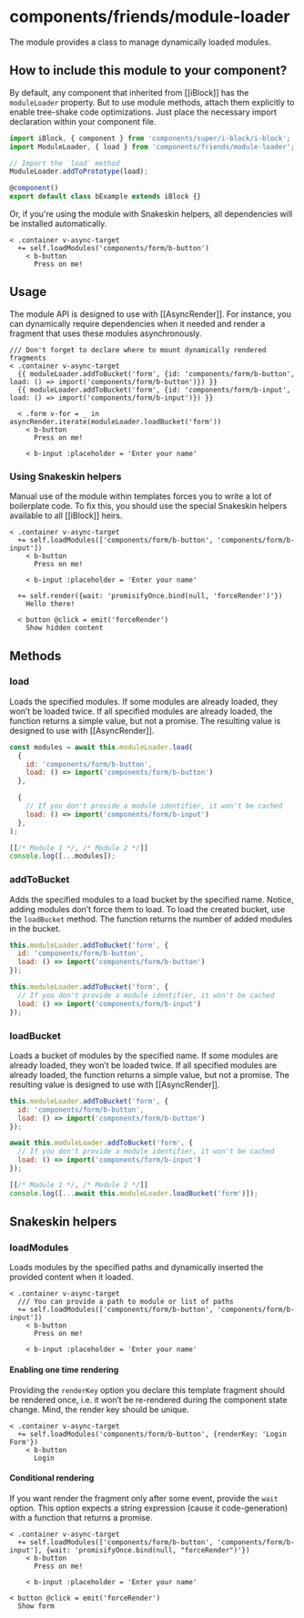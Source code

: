 # components/friends/module-loader

The module provides a class to manage dynamically loaded modules.

## How to include this module to your component?

By default, any component that inherited from [[iBlock]] has the `moduleLoader` property.
But to use module methods, attach them explicitly to enable tree-shake code optimizations.
Just place the necessary import declaration within your component file.

```typescript
import iBlock, { component } from 'components/super/i-block/i-block';
import ModuleLoader, { load } from 'components/friends/module-loader';

// Import the `load` method
ModuleLoader.addToPrototype(load);

@component()
export default class bExample extends iBlock {}
```

Or, if you're using the module with Snakeskin helpers, all dependencies will be installed automatically.

```
< .container v-async-target
  += self.loadModules('components/form/b-button')
    < b-button
      Press on me!
```

## Usage

The module API is designed to use with [[AsyncRender]].
For instance, you can dynamically require dependencies when it needed and render a fragment that uses these modules asynchronously.

```
/// Don't forget to declare where to mount dynamically rendered fragments
< .container v-async-target
  {{ moduleLoader.addToBucket('form', {id: 'components/form/b-button', load: () => import('components/form/b-button')}) }}
  {{ moduleLoader.addToBucket('form', {id: 'components/form/b-input', load: () => import('components/form/b-input')}) }}

  < .form v-for = _ in asyncRender.iterate(moduleLoader.loadBucket('form'))
    < b-button
      Press on me!

    < b-input :placeholder = 'Enter your name'
```

### Using Snakeskin helpers

Manual use of the module within templates forces you to write a lot of boilerplate code.
To fix this, you should use the special Snakeskin helpers available to all [[iBlock]] heirs.

```
< .container v-async-target
  += self.loadModules(['components/form/b-button', 'components/form/b-input'])
    < b-button
      Press on me!

    < b-input :placeholder = 'Enter your name'

  += self.render({wait: 'promisifyOnce.bind(null, 'forceRender')'})
    Hello there!

  < button @click = emit('forceRender')
    Show hidden content
```

## Methods

### load

Loads the specified modules.
If some modules are already loaded, they won’t be loaded twice.
If all specified modules are already loaded, the function returns a simple value, but not a promise.
The resulting value is designed to use with [[AsyncRender]].

```js
const modules = await this.moduleLoader.load(
  {
    id: 'components/form/b-button',
    load: () => import('components/form/b-button')
  },

  {
    // If you don't provide a module identifier, it won't be cached
    load: () => import('components/form/b-input')
  },
);

[[/* Module 1 */, /* Module 2 */]]
console.log([...modules]);
```

### addToBucket

Adds the specified modules to a load bucket by the specified name.
Notice, adding modules don’t force them to load. To load the created bucket, use the `loadBucket` method.
The function returns the number of added modules in the bucket.

```js
this.moduleLoader.addToBucket('form', {
  id: 'components/form/b-button',
  load: () => import('components/form/b-button')
});

this.moduleLoader.addToBucket('form', {
  // If you don't provide a module identifier, it won't be cached
  load: () => import('components/form/b-input')
});
```

### loadBucket

Loads a bucket of modules by the specified name.
If some modules are already loaded, they won’t be loaded twice.
If all specified modules are already loaded, the function returns a simple value, but not a promise.
The resulting value is designed to use with [[AsyncRender]].

```js
this.moduleLoader.addToBucket('form', {
  id: 'components/form/b-button',
  load: () => import('components/form/b-button')
});

await this.moduleLoader.addToBucket('form', {
  // If you don't provide a module identifier, it won't be cached
  load: () => import('components/form/b-input')
});

[[/* Module 1 */, /* Module 2 */]]
console.log([...await this.moduleLoader.loadBucket('form')]);
```

## Snakeskin helpers

### loadModules

Loads modules by the specified paths and dynamically inserted the provided content when it loaded.

```
< .container v-async-target
  /// You can provide a path to module or list of paths
  += self.loadModules(['components/form/b-button', 'components/form/b-input'])
    < b-button
      Press on me!

    < b-input :placeholder = 'Enter your name'
```

#### Enabling one time rendering

Providing the `renderKey` option you declare this template fragment should be rendered once,
i.e. it won’t be re-rendered during the component state change. Mind, the render key should be unique.

```
< .container v-async-target
  += self.loadModules('components/form/b-button', {renderKey: 'Login Form'})
    < b-button
      Login
```

#### Conditional rendering

If you want render the fragment only after some event, provide the `wait` option.
This option expects a string expression (cause it code-generation) with a function that returns a promise.

```
< .container v-async-target
  += self.loadModules(['components/form/b-button', 'components/form/b-input'], {wait: 'promisifyOnce.bind(null, "forceRender")'})
    < b-button
      Press on me!

    < b-input :placeholder = 'Enter your name'

< button @click = emit('forceRender')
  Show form
```

